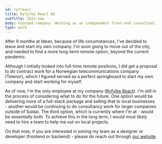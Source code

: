 ```yaml
---
id: ryfreact
title: Ryfylke React AS
subTitle: 2021-now
body: Founded company. Working as an independent front-end consultant.
type: work
---
```


After 9 months at Idean, because of life
circumstances, I've decided to leave and start
my own company. I'm soon going to move out of
the city, and needed to find a more long-term
remote option, beyond the current pandemic.

Although I initially looked into full-time
remote positions, I did get a proposal to do
contract work for a Norwegian
telecommunications company (Telenor), which I
figured served as a perfect springboard to
start my own company and start working for
myself.

As of now, I'm the only employee at my company ([Ryfylke React](https://ryfylke.dev)).
I'm still in the process of considering what
to do for the future. One option would be
delivering more of a full-stack package and
selling that to local businesses - another
would be continuing to do consultancy work for
larger companies outside of Suldal. The third
option, which is currently where I'm at - would
be essentially both. To achieve this in the
long term, I would most likely need to hire a
team to help me out on local projects.

On that note, if you are interested in joining
my team as a designer or developer (frontend or
backend) - please do reach out through [our website](https://ryfylke.dev)
